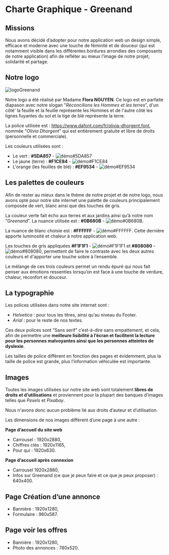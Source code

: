 ﻿# Charte Graphique - Greenand 

## Missions

Nous avons décidé d’adopter pour notre application web un design simple, efficace et moderne avec une touche de féminité et de douceur (qui est notamment visible dans les différentes bordures arrondies des composants de notre application) afin de refléter au mieux l’image de notre projet; solidarité et partage.


## Notre logo

![logoGreenand](https://i.imgur.com/8BcxLkM.png)

Notre logo a été réalisé par Madame **Flora NGUYEN**. Ce logo est en parfaite diapason avec notre slogan "_Réconcilions les Hommes et les terres_”, d'un côté' la feuille et la feuille représente les Hommes et de l'autre côté les lignes fuyantes du sol et la tige de blé représente la terre.

La police utilisée est : https://www.dafont.com/fr/olivia-dhorgent.font, nommée "_Olivia Dhorgent_" qui est entièrement gratuite et libre de droits (personnelle et commerciale).

Les couleurs utilisées sont :
* Le vert : **#5DA857** - ![démo#5DA857](https://user-images.githubusercontent.com/56674425/124829788-5d0b7180-df79-11eb-9b09-2bca8efaf906.png)
* Le jaune (terre) : **#F1CE84** - ![démo#F1CE84](https://user-images.githubusercontent.com/56674425/124829935-86c49880-df79-11eb-89a0-2b9c8a7abfe9.png)
* L'orange (les feuilles de blé) : **#EF9534** - ![démo#EF9534](https://user-images.githubusercontent.com/56674425/124830062-ac51a200-df79-11eb-8aa5-f38e20911e0e.png)


## Les palettes de couleurs

Afin de rester au mieux dans le thème de notre projet et de notre logo, nous avons opté pour notre site internet une palette de couleurs principalement composée de vert, blanc ainsi que des touches de gris. 

La couleur verte fait écho aux terres et aux jardins ainsi qu’à notre nom “_Greenand_”. La nuance utilisée est : **#0B680B** - ![démo#0B680B](https://user-images.githubusercontent.com/56674425/124830559-5a5d4c00-df7a-11eb-8c68-be53238a75b4.png).

La nuance de blanc choisie est : **#FFFFFF** - ![démo#FFFFFF](https://user-images.githubusercontent.com/56674425/124830666-8973bd80-df7a-11eb-84a0-03743ba9f0c9.png). Cette dernière apporte luminosité et chaleur à notre application web. 

Les touches de gris appliquées **#F1F1F1** - ![démo#F1F1F1](https://user-images.githubusercontent.com/56674425/124830923-d8215780-df7a-11eb-94ad-4cbf7ba85d99.png) et **#808080** - ![démo#808080](https://user-images.githubusercontent.com/56674425/124830764-a90ae600-df7a-11eb-92a2-467b7396ab1f.png), permettent de faire le contraste avec les deux autres couleurs et d'apporter une touche sobre à l’ensemble. 

Le mélange de ces trois couleurs permet un rendu épuré qui  nous fait penser aux émotions ressenties lorsqu’on est face à une touche de verdure, chaleur, réconfort et douceur.


## La typographie

Les polices utilisées dans notre site internet sont : 
* _Helvetica_ : pour tous les titres, ainsi qu’au niveau du Footer.
* _Arial_ : pour le reste de nos textes.

Ces deux polices sont “Sans serif” c’est-à-dire sans empattement, et cela, afin de permettre une **meilleure lisibilité à l’écran et facilitent la lecture pour les personnes malvoyantes ainsi que les personnes atteintes de dyslexie**. 

Les tailles de police diffèrent en fonction des pages et évidemment, plus la taille de police est grande, plus l’information véhiculée est importante.


## Images

Toutes les images utilisées sur notre site web sont totalement **libres de droits et d’utilisations** et proviennent pour la plupart des banques d’images telles que _Pexels_ et _Pixabay_.

Nous n'avons donc aucun problème lié aux droits d’auteur et d’utilisation. 

Les dimensions de nos images diffèrent d’une page à une autre :

**Page d’accueil du site web** 

* Carrousel : 1920x2880, 
* Chiffres clés : 1920x1165,
* Pour qui : 1920x630.


**Page d’accueil après connexion**  

* Carrousel 1920x2880,
* Infos sur Greenand (ce que je peux faire et ce que je peux proposer) : 640x400.


## Page Création d’une annonce

* Bannière : 1920x1280,
* Formulaire : 960x587.


## Page voir les offres

* Bannière : 1920x1280,
* Photo des annonces : 780x520.














